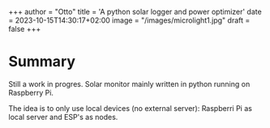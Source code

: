 +++
author = "Otto"
title = 'A python solar logger and power optimizer'
date = 2023-10-15T14:30:17+02:00
image = "/images/microlight1.jpg"
draft = false
+++

# Summary
Still a work in progres.
Solar monitor mainly written in python running on Raspberry Pi.

The idea is to only use local devices (no external server): Raspberri Pi as local server and ESP's as nodes.